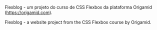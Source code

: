 Flexblog - um projeto do curso de CSS Flexbox da plataforma Origamid (https://origamid.com).

Flexblog - a website project from the CSS Flexbox course by Origamid.